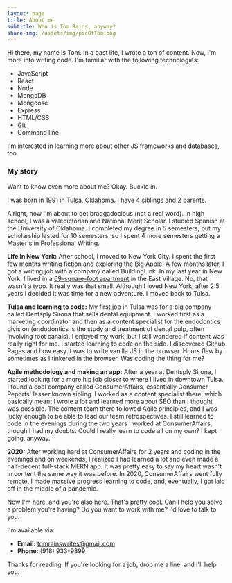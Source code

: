 ```yaml
---
layout: page
title: About me
subtitle: Who is Tom Rains, anyway?
share-img: /assets/img/picOfTom.png
---
```


Hi there, my name is Tom. In a past life, I wrote a ton of content. Now, I'm more into writing code. I'm familiar with the following technologies:

- JavaScript
- React
- Node
- MongoDB
- Mongoose
- Express
- HTML/CSS
- Git
- Command line

I'm interested in learning more about other JS frameworks and databases, too.

### My story

Want to know even more about me? Okay. Buckle in.

I was born in 1991 in Tulsa, Oklahoma. I have 4 siblings and 2 parents. 

Alright, now I'm about to get braggadocious (not a real word). In high school, I was a valedictorian and National Merit Scholar. I studied Spanish at the University of Oklahoma. I completed my degree in 5 semesters, but my scholarship lasted for 10 semesters, so I spent 4 more semesters getting a Master's in Professional Writing.

**Life in New York:** After school, I moved to New York City. I spent the first few months writing fiction and exploring the Big Apple. A few months later, I got a writing job with a company called BuildingLink. In my last year in New York, I lived in a [69-square-foot apartment](https://tomrains.me/2017/02/21/my-apartment-is-69-square-feet/) in the East Village. No, that wasn't a typo. It really was that small. Although I loved New York, after 2.5 years I decided it was time for a new adventure. I moved back to Tulsa.

**Tulsa and learning to code:** My first job in Tulsa was for a big company called Dentsply Sirona that sells dental equipment. I worked first as a marketing coordinator and then as a content specialist for the endodontics division (endodontics is the study and treatment of dental pulp, often involving root canals). I enjoyed my work, but I still wondered if content was really right for me. I started learning to code on the side. I discovered Github Pages and how easy it was to write vanilla JS in the browser. Hours flew by sometimes as I tinkered in the browser. Was coding the thing for me?

**Agile methodology and making an app:** After a year at Dentsply Sirona, I started looking for a more hip job closer to where I lived in downtown Tulsa. I found a cool company called ConsumerAffairs, essentially Consumer Reports' lesser known sibling. I worked as a content specialist there, which basically meant I wrote a lot and learned more about SEO than I thought was possible. The content team there followed Agile principles, and I was lucky enough to be able to lead our team retrospectives. I still learned to code in the evenings during the two years I worked at ConsumerAffairs, though I had my doubts. Could I really learn to code all on my own? I kept going, anyway.

**2020:** After working hard at ConsumerAffairs for 2 years and coding in the evenings and on weekends, I realized I had learned a lot and even made a half-decent full-stack MERN app. It was pretty easy to say my heart wasn't in content the same way it was before. In 2020, ConsumerAffairs went fully remote, I made massive progress learning to code, and, eventually, I got laid off in the middle of a pandemic.

Now I'm here, and you're also here. That's pretty cool. Can I help you solve a problem you're having? Do you want to work with me? I'd love to talk to you.

I'm available via:
- **Email:** tomrainswrites@gmail.com
- **Phone:** (918) 933-9899

Thanks for reading. If you're looking for a job, drop me a line, and I'll help you.
